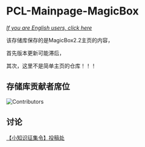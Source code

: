 # PCL-Mainpage-MagicBox

[*If you are English users, click here*](https://github.com/FutureStudios-FSC/PCL-Mainpage-MagicBox/blob/main/README_en.md)

该存储库保存的是MagicBox2.2主页的内容，

首先版本更新可能滞后，

其次，这里不是简单主页的仓库！！！

## 存储库贡献者席位

![Contributors](https://contrib.rocks/image?repo=FutureStudios-FSC/FSC-MagicBox-Mainpage)

## 讨论

[【小知识征集令】投稿处](https://github.com/FutureStudios-FSC/FSC-MagicBox-Mainpage/discussions/1)

